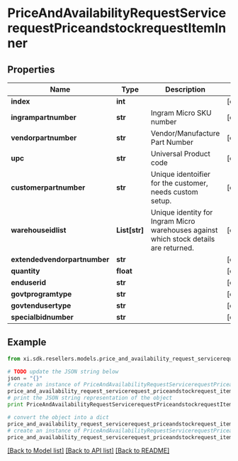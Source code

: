# PriceAndAvailabilityRequestServicerequestPriceandstockrequestItemInner


## Properties

Name | Type | Description | Notes
------------ | ------------- | ------------- | -------------
**index** | **int** |  | [optional] 
**ingrampartnumber** | **str** | Ingram Micro SKU number | [optional] 
**vendorpartnumber** | **str** | Vendor/Manufacture Part Number | [optional] 
**upc** | **str** | Universal Product code | [optional] 
**customerpartnumber** | **str** | Unique identoifier for the customer, needs custom setup. | [optional] 
**warehouseidlist** | **List[str]** | Unique identity for Ingram Micro warehouses against which stock details are returned. | [optional] 
**extendedvendorpartnumber** | **str** |  | [optional] 
**quantity** | **float** |  | [optional] 
**enduserid** | **str** |  | [optional] 
**govtprogramtype** | **str** |  | [optional] 
**govtendusertype** | **str** |  | [optional] 
**specialbidnumber** | **str** |  | [optional] 

## Example

```python
from xi.sdk.resellers.models.price_and_availability_request_servicerequest_priceandstockrequest_item_inner import PriceAndAvailabilityRequestServicerequestPriceandstockrequestItemInner

# TODO update the JSON string below
json = "{}"
# create an instance of PriceAndAvailabilityRequestServicerequestPriceandstockrequestItemInner from a JSON string
price_and_availability_request_servicerequest_priceandstockrequest_item_inner_instance = PriceAndAvailabilityRequestServicerequestPriceandstockrequestItemInner.from_json(json)
# print the JSON string representation of the object
print PriceAndAvailabilityRequestServicerequestPriceandstockrequestItemInner.to_json()

# convert the object into a dict
price_and_availability_request_servicerequest_priceandstockrequest_item_inner_dict = price_and_availability_request_servicerequest_priceandstockrequest_item_inner_instance.to_dict()
# create an instance of PriceAndAvailabilityRequestServicerequestPriceandstockrequestItemInner from a dict
price_and_availability_request_servicerequest_priceandstockrequest_item_inner_form_dict = price_and_availability_request_servicerequest_priceandstockrequest_item_inner.from_dict(price_and_availability_request_servicerequest_priceandstockrequest_item_inner_dict)
```
[[Back to Model list]](../README.md#documentation-for-models) [[Back to API list]](../README.md#documentation-for-api-endpoints) [[Back to README]](../README.md)


